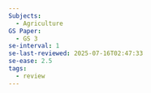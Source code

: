 ```yaml
---
Subjects:
  - Agriculture
GS Paper:
  - GS 3
se-interval: 1
se-last-reviewed: 2025-07-16T02:47:33
se-ease: 2.5
tags:
  - review
---
```

